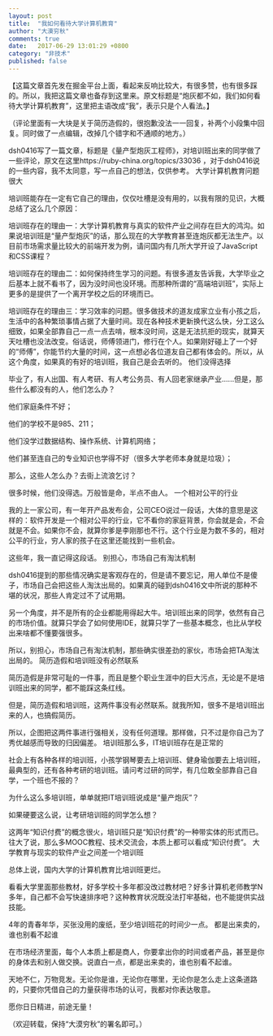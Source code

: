 ```yaml
---
layout: post
title:  "我如何看待大学计算机教育"
author: "大漠穷秋"
comments: true
date:   2017-06-29 13:01:29 +0800
category: "非技术"
published: false
---
```


【这篇文章首先发在掘金平台上面，看起来反响比较大，有很多赞，也有很多踩的。所以，我把这篇文章也备存到这里来。原文标题是“炮灰都不如，我们如何看待大学计算机教育”，这里把主语改成“我”，表示只是个人看法。】

（评论里面有一大块是关于简历造假的，很抱歉没法一一回复，补两个小段集中回复。同时做了一点编辑，改掉几个错字和不通顺的地方。）

dsh0416写了一篇文章，标题是《量产型炮灰工程师》，对培训班出来的同学做了一些评论，原文在这里https://ruby-china.org/topics/33036 ，对于dsh0416说的一些内容，我不太同意，写一点自己的想法，仅供参考。
大学计算机教育问题很大

培训班能存在一定有它自己的理由，仅仅吐槽是没有用的，以我有限的见识，大概总结了这么几个原因：

培训班存在的理由一：大学计算机教育与真实的软件产业之间存在巨大的鸿沟。如果说培训班是“量产型炮灰”的话，那么现在的大学教育甚至连炮灰都无法生产。以目前市场需求量比较大的前端开发为例，请问国内有几所大学开设了JavaScript和CSS课程？

培训班存在的理由二：如何保持终生学习的问题。有很多道友告诉我，大学毕业之后基本上就不看书了，因为没时间也没环境。而那种所谓的“高端培训班”，实际上更多的是提供了一个离开学校之后的环境而已。

培训班存在的理由三：学习效率的问题。很多做技术的道友成家立业有小孩之后，生活中的各种繁琐事情占据了大量时间。现在各种技术更新换代这么快，分工这么细致，如果全部靠自己一点一点去啃，根本没时间，这是无法抗拒的现实，就算天天吐槽也没法改变。俗话说，师傅领进门，修行在个人。如果刚好碰上了一个好的“师傅”，你能节约大量的时间，这一点想必各位道友自己都有体会的。所以，从这个角度，如果真的有好的培训班，我自己是会去听的。
他们没得选择

毕业了，有人出国、有人考研、有人考公务员、有人回老家继承产业......但是，那些什么都没有的人，他们怎么办？

他们家庭条件不好；

他们的学校不是985、211；

他们没学过数据结构、操作系统、计算机网络；

他们甚至连自己的专业知识也学得不好（很多大学老师本身就是垃圾）；

那么，这些人怎么办？去街上流浪乞讨？

很多时候，他们没得选。万般皆是命，半点不由人。
一个相对公平的行业

我的上一家公司，有一年开产品发布会，公司CEO说过一段话，大体的意思是这样的：软件开发是一个相对公平的行业，它不看你的家庭背景，你会就是会，不会就是不会。如果你不会，就算你爹是李刚那也不行。这个行业是为数不多的，相对公平的行业，穷人家的孩子在这里还能找到一些机会。

这些年，我一直记得这段话。
别担心，市场自己有淘汰机制

dsh0416提到的那些情况确实是客观存在的，但是请不要忘记，用人单位不是傻子，市场自己会把这些人淘汰出局的。如果真的碰到dsh0416文中所说的那种不堪的状况，那些人肯定过不了试用期。

另一个角度，并不是所有的企业都能用得起大牛。培训班出来的同学，依然有自己的市场价值。就算只学会了如何使用IDE，就算只学了一些基本概念，也比从学校出来啥都不懂要强很多。

所以，别担心，市场自己有淘汰机制，那些确实很差劲的家伙，市场会把TA淘汰出局的。
简历造假和培训班没有必然联系

简历造假是非常可耻的一件事，而且是整个职业生涯中的巨大污点，无论是不是培训班出来的同学，都不能踩这条红线。

但是，简历造假和培训班，这两件事没有必然联系。就我所知，很多不是培训班出来的人，也搞假简历。

所以，企图把这两件事进行强相关，没有任何道理。那样做，只不过是你自己为了秀优越感而导致的归因偏差。
培训班那么多，IT培训班存在是正常的

社会上有各种各样的培训班，小孩学钢琴要去上培训班、健身瑜伽要去上培训班，最典型的，还有各种考研的培训班。请问考过研的同学，有几位敢全部靠自己自学，一个班也不报的？

为什么这么多培训班，单单就把IT培训班说成是“量产炮灰”？

如果硬要这么说，让考研培训班的同学怎么想？

这两年“知识付费”的概念很火，培训班只是“知识付费”的一种带实体的形式而已。往大了说，那么多MOOC教程、技术交流会，本质上都可以看成“知识付费”。
大学教育与现实的软件产业之间差一个培训班

总体上说，国内大学的计算机教育比培训班更烂。

看看大学里面那些教材，好多学校十多年都没改过教材吧？好多计算机老师教学N多年，自己都不会写快速排序吧？这种教育状况既没法打牢基础，也不能提供实战技能。

4年的青春年华，买张没用的废纸，至少培训班花的时间少一点。
都是出来卖的，谁也别看不起谁

在市场经济里面，每个人本质上都是商人，你要拿出你的时间或者产品，甚至是你的身体去和别人做交换。说直白一点，都是出来卖的，谁也别看不起谁。

天地不仁，万物竞发。无论你是谁，无论你在哪里，无论你是怎么走上这条道路的，只要你凭借自己的力量获得市场的认可，我都对你表达敬意。

愿你日日精进，前途无量！

（欢迎转载，保持“大漠穷秋”的署名即可。）
